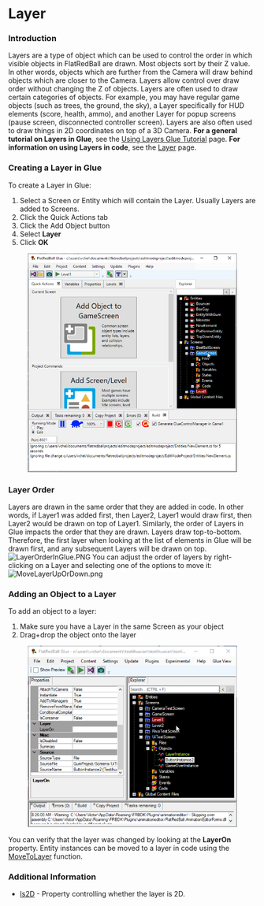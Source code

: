 # Layer

### Introduction

Layers are a type of object which can be used to control the order in which visible objects in FlatRedBall are drawn. Most objects sort by their Z value. In other words, objects which are further from the Camera will draw behind objects which are closer to the Camera. Layers allow control over draw order without changing the Z of objects. Layers are often used to draw certain categories of objects. For example, you may have regular game objects (such as trees, the ground, the sky), a Layer specifically for HUD elements (score, health, ammo), and another Layer for popup screens (pause screen, disconnected controller screen). Layers are also often used to draw things in 2D coordinates on top of a 3D Camera. **For a general tutorial on Layers in Glue**, see the [Using Layers Glue Tutorial](../../../../frb/docs/index.php) page. **For information on using Layers in code**, see the [Layer](../../../../frb/docs/index.php) page.

### Creating a Layer in Glue

To create a Layer in Glue:

1. Select a Screen or Entity which will contain the Layer. Usually Layers are added to Screens.
2. Click the Quick Actions tab
3. Click the Add Object button
4. Select **Layer**
5. Click **OK**

<figure><img src="../../../../media/2016-01-2021_July_22_092823.gif" alt=""><figcaption></figcaption></figure>

### Layer Order

Layers are drawn in the same order that they are added in code. In other words, if Layer1 was added first, then Layer2, Layer1 would draw first, then Layer2 would be drawn on top of Layer1. Similarly, the order of Layers in Glue impacts the order that they are drawn. Layers draw top-to-bottom. Therefore, the first layer when looking at the list of elements in Glue will be drawn first, and any subsequent Layers will be drawn on top. ![LayerOrderInGlue.PNG](../../../../media/migrated\_media-LayerOrderInGlue.PNG) You can adjust the order of layers by right-clicking on a Layer and selecting one of the options to move it: ![MoveLayerUpOrDown.png](../../../../media/migrated\_media-MoveLayerUpOrDown.png)

### Adding an Object to a Layer

To add an object to a layer:

1. Make sure you have a Layer in the same Screen as your object
2. Drag+drop the object onto the layer

<figure><img src="../../../../media/2016-01-2019-07-19_10-39-04.gif" alt=""><figcaption></figcaption></figure>

You can verify that the layer was changed by looking at the **LayerOn** property. Entity instances can be moved to a layer in code using the [MoveToLayer](../../../entities/movetolayer.md) function.

### Additional Information

* [Is2D](glue-reference-objects-is2d.md) - Property controlling whether the layer is 2D.
